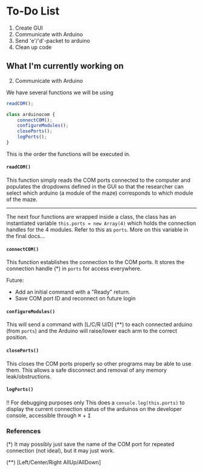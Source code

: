 # To-Do List

1. Create GUI
2. Communicate with Arduino
3. Send 'e'/'d'-packet to arduino
4. Clean up code

## What I'm currently working on

2. Communicate with Arduino

We have several functions we will be using

```javascript
readCOM();

class arduinocom {
    connectCOM();
    configureModules();
    closePorts();
    logPorts();
}
```

This is the order the functions will be executed in.

#### `readCOM()`

This function simply reads the COM ports connected to the computer and populates the dropdowns defined in the GUI so that the researcher can select which arduino (a module of the maze) corresponds to which module of the maze.

---

The next four functions are wrapped inside a class, the class has an instantiated variable `this.ports = new Array(4)` which holds the connection handles for the 4 modules. Refer to this as `ports`. More on this variable in the final docs...

#### `connectCOM()`

This function establishes the connection to the COM ports. It stores the connection handle (\*) in `ports` for access everywhere.

Future:

-   Add an initial command with a "Ready" return.
-   Save COM port ID and reconnect on future login

#### `configureModules()`

This will send a command with [L/C/R U/D] \(\*\*) to each connected arduino (from `ports`) and the Arduino will raise/lower each arm to the correct position.

#### `closePorts()`

This closes the COM ports properly so other programs may be able to use them. This allows a safe disconnect and removal of any memory leak/obstructions.

#### `logPorts()`

!! For debugging purposes only
This does a `console.log(this.ports)` to display the current connection status of the arduinos on the developer console, accessible through <kbd>&#8984;</kbd> + <kbd>I</kbd>

### References

(\*) It may possibly just save the name of the COM port for repeated connection (not ideal), but it may just work.

(\*\*) [Left/Center/Right AllUp/AllDown]
